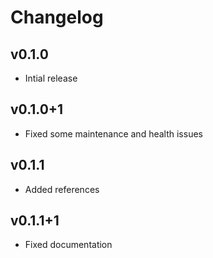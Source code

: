 # Changelog

## v0.1.0

- Intial release

## v0.1.0+1

- Fixed some maintenance and health issues

## v0.1.1

- Added references

## v0.1.1+1

- Fixed documentation
